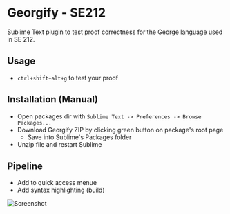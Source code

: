 Georgify - SE212
===============================

Sublime Text plugin to test proof correctness for the George language used in SE 212.

## Usage
* `ctrl+shift+alt+g` to test your proof

## Installation (Manual)
* Open packages dir with `Sublime Text -> Preferences -> Browse Packages...`
* Download Georgify ZIP by clicking green button on package's root page
  * Save into Sublime's Packages folder
* Unzip file and restart Sublime

## Pipeline
* Add to quick access menue
* Add syntax highlighting (build)

![Screenshot](https://github.com/shividhar/Georgify/blob/master/screenshot.png?raw=true)
